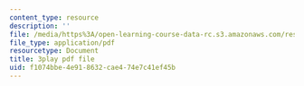 ```yaml
---
content_type: resource
description: ''
file: /media/https%3A/open-learning-course-data-rc.s3.amazonaws.com/res-6-012-introduction-to-probability-spring-2018/f1074bbe4e918632cae474e7c41ef45b_wnts35dE1Sg.pdf
file_type: application/pdf
resourcetype: Document
title: 3play pdf file
uid: f1074bbe-4e91-8632-cae4-74e7c41ef45b
---
```

